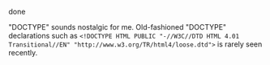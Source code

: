 done

"DOCTYPE" sounds nostalgic for me. Old-fashioned "DOCTYPE" declarations such as `<!DOCTYPE HTML PUBLIC "-//W3C//DTD HTML 4.01 Transitional//EN"
 "http://www.w3.org/TR/html4/loose.dtd">` is rarely seen recently.
